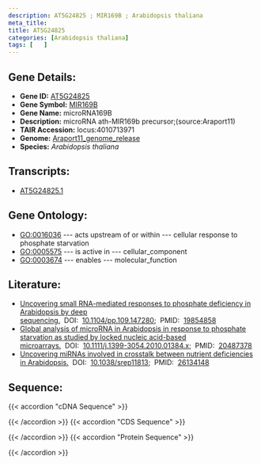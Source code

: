 ```yaml
---
description: AT5G24825 ; MIR169B ; Arabidopsis thaliana
meta_title:
title: AT5G24825
categories: [Arabidopsis thaliana]
tags: [   ]
---
```


## Gene Details:
- **Gene ID:** [AT5G24825](https://www.arabidopsis.org/locus?name=AT5G24825)
- **Gene Symbol:** <u>MIR169B</u>
- **Gene Name:** microRNA169B
- **Description:**   microRNA ath-MIR169b precursor;(source:Araport11)
- **TAIR Accession:** locus:4010713971
- **Genome:** [Araport11_genome_release](https://www.arabidopsis.org/download/list?dir=Genes%2FAraport11_genome_release)
- **Species:** *Arabidopsis thaliana*

## Transcripts:
   -  [AT5G24825.1](https://www.arabidopsis.org/gene?name=AT5G24825.1)
## Gene Ontology:
   - [GO:0016036](https://amigo.geneontology.org/amigo/term/GO:0016036)&nbsp;---&nbsp;acts upstream of or within&nbsp;---&nbsp;cellular response to phosphate starvation
   - [GO:0005575](https://amigo.geneontology.org/amigo/term/GO:0005575)&nbsp;---&nbsp;is active in&nbsp;---&nbsp;cellular_component
   - [GO:0003674](https://amigo.geneontology.org/amigo/term/GO:0003674)&nbsp;---&nbsp;enables&nbsp;---&nbsp;molecular_function
## Literature:
   - [Uncovering small RNA-mediated responses to phosphate deficiency in Arabidopsis by  deep sequencing.](https://www.doi.org/10.1104/pp.109.147280)&nbsp;&nbsp;DOI:&nbsp;&nbsp;[10.1104/pp.109.147280](https://www.doi.org/10.1104/pp.109.147280);&nbsp;&nbsp;PMID:&nbsp;&nbsp;[19854858](https://pubmed.ncbi.nlm.nih.gov/19854858/)
   - [Global analysis of microRNA in Arabidopsis in response to phosphate starvation as  studied by locked nucleic acid-based microarrays.](https://www.doi.org/10.1111/j.1399-3054.2010.01384.x)&nbsp;&nbsp;DOI:&nbsp;&nbsp;[10.1111/j.1399-3054.2010.01384.x](https://www.doi.org/10.1111/j.1399-3054.2010.01384.x);&nbsp;&nbsp;PMID:&nbsp;&nbsp;[20487378](https://pubmed.ncbi.nlm.nih.gov/20487378/)
   - [Uncovering miRNAs involved in crosstalk between nutrient deficiencies in  Arabidopsis.](https://www.doi.org/10.1038/srep11813)&nbsp;&nbsp;DOI:&nbsp;&nbsp;[10.1038/srep11813](https://www.doi.org/10.1038/srep11813);&nbsp;&nbsp;PMID:&nbsp;&nbsp;[26134148](https://pubmed.ncbi.nlm.nih.gov/26134148/)
## Sequence:
{{< accordion "cDNA Sequence" >}}

{{< /accordion >}}
{{< accordion "CDS Sequence" >}}

{{< /accordion >}}
{{< accordion "Protein Sequence" >}}

{{< /accordion >}}

